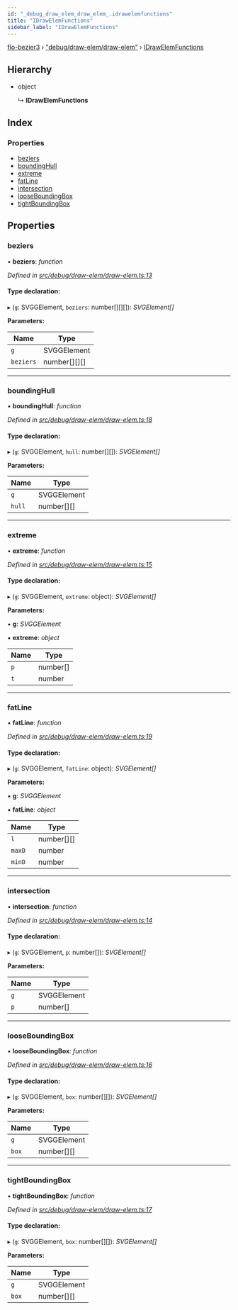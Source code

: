 ```yaml
---
id: "_debug_draw_elem_draw_elem_.idrawelemfunctions"
title: "IDrawElemFunctions"
sidebar_label: "IDrawElemFunctions"
---
```


[flo-bezier3](../globals.md) › ["debug/draw-elem/draw-elem"](../modules/_debug_draw_elem_draw_elem_.md) › [IDrawElemFunctions](_debug_draw_elem_draw_elem_.idrawelemfunctions.md)

## Hierarchy

* object

  ↳ **IDrawElemFunctions**

## Index

### Properties

* [beziers](_debug_draw_elem_draw_elem_.idrawelemfunctions.md#beziers)
* [boundingHull](_debug_draw_elem_draw_elem_.idrawelemfunctions.md#boundinghull)
* [extreme](_debug_draw_elem_draw_elem_.idrawelemfunctions.md#extreme)
* [fatLine](_debug_draw_elem_draw_elem_.idrawelemfunctions.md#fatline)
* [intersection](_debug_draw_elem_draw_elem_.idrawelemfunctions.md#intersection)
* [looseBoundingBox](_debug_draw_elem_draw_elem_.idrawelemfunctions.md#looseboundingbox)
* [tightBoundingBox](_debug_draw_elem_draw_elem_.idrawelemfunctions.md#tightboundingbox)

## Properties

###  beziers

• **beziers**: *function*

*Defined in [src/debug/draw-elem/draw-elem.ts:13](https://github.com/FlorisSteenkamp/FloBezier/blob/6f79660/src/debug/draw-elem/draw-elem.ts#L13)*

#### Type declaration:

▸ (`g`: SVGGElement, `beziers`: number[][][]): *SVGElement[]*

**Parameters:**

Name | Type |
------ | ------ |
`g` | SVGGElement |
`beziers` | number[][][] |

___

###  boundingHull

• **boundingHull**: *function*

*Defined in [src/debug/draw-elem/draw-elem.ts:18](https://github.com/FlorisSteenkamp/FloBezier/blob/6f79660/src/debug/draw-elem/draw-elem.ts#L18)*

#### Type declaration:

▸ (`g`: SVGGElement, `hull`: number[][]): *SVGElement[]*

**Parameters:**

Name | Type |
------ | ------ |
`g` | SVGGElement |
`hull` | number[][] |

___

###  extreme

• **extreme**: *function*

*Defined in [src/debug/draw-elem/draw-elem.ts:15](https://github.com/FlorisSteenkamp/FloBezier/blob/6f79660/src/debug/draw-elem/draw-elem.ts#L15)*

#### Type declaration:

▸ (`g`: SVGGElement, `extreme`: object): *SVGElement[]*

**Parameters:**

▪ **g**: *SVGGElement*

▪ **extreme**: *object*

Name | Type |
------ | ------ |
`p` | number[] |
`t` | number |

___

###  fatLine

• **fatLine**: *function*

*Defined in [src/debug/draw-elem/draw-elem.ts:19](https://github.com/FlorisSteenkamp/FloBezier/blob/6f79660/src/debug/draw-elem/draw-elem.ts#L19)*

#### Type declaration:

▸ (`g`: SVGGElement, `fatLine`: object): *SVGElement[]*

**Parameters:**

▪ **g**: *SVGGElement*

▪ **fatLine**: *object*

Name | Type |
------ | ------ |
`l` | number[][] |
`maxD` | number |
`minD` | number |

___

###  intersection

• **intersection**: *function*

*Defined in [src/debug/draw-elem/draw-elem.ts:14](https://github.com/FlorisSteenkamp/FloBezier/blob/6f79660/src/debug/draw-elem/draw-elem.ts#L14)*

#### Type declaration:

▸ (`g`: SVGGElement, `p`: number[]): *SVGElement[]*

**Parameters:**

Name | Type |
------ | ------ |
`g` | SVGGElement |
`p` | number[] |

___

###  looseBoundingBox

• **looseBoundingBox**: *function*

*Defined in [src/debug/draw-elem/draw-elem.ts:16](https://github.com/FlorisSteenkamp/FloBezier/blob/6f79660/src/debug/draw-elem/draw-elem.ts#L16)*

#### Type declaration:

▸ (`g`: SVGGElement, `box`: number[][]): *SVGElement[]*

**Parameters:**

Name | Type |
------ | ------ |
`g` | SVGGElement |
`box` | number[][] |

___

###  tightBoundingBox

• **tightBoundingBox**: *function*

*Defined in [src/debug/draw-elem/draw-elem.ts:17](https://github.com/FlorisSteenkamp/FloBezier/blob/6f79660/src/debug/draw-elem/draw-elem.ts#L17)*

#### Type declaration:

▸ (`g`: SVGGElement, `box`: number[][]): *SVGElement[]*

**Parameters:**

Name | Type |
------ | ------ |
`g` | SVGGElement |
`box` | number[][] |
